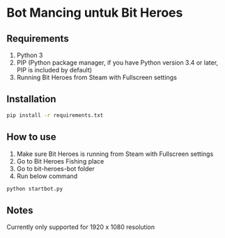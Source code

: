 # Bot Mancing untuk Bit Heroes

## Requirements
1. Python 3
2. PIP (Python package manager, if you have Python version 3.4 or later, PIP is included by default)
3. Running Bit Heroes from Steam with Fullscreen settings

## Installation
```bash
pip install -r requirements.txt
```

## How to use
1. Make sure Bit Heroes is running from Steam with Fullscreen settings
2. Go to Bit Heroes Fishing place
3. Go to bit-heroes-bot folder
4. Run below command
```bash
python startbot.py
```

## Notes
Currently only supported for 1920 x 1080 resolution

